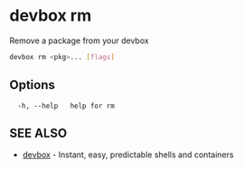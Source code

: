 # devbox rm

Remove a package from your devbox

```bash
devbox rm <pkg>... [flags]
```

## Options

```text
  -h, --help   help for rm
```

## SEE ALSO

* [devbox](./devbox.md)	 - Instant, easy, predictable shells and containers

